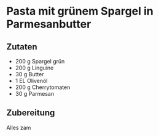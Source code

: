 # Pasta mit grünem Spargel in Parmesanbutter

## Zutaten

- 200 g Spargel grün
- 200 g Linguine
- 30 g Butter
- 1 EL Olivenöl
- 200 g Cherrytomaten
- 30 g Parmesan

## Zubereitung

Alles zam
